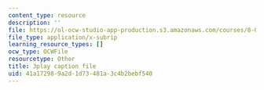 ```yaml
---
content_type: resource
description: ''
file: https://ol-ocw-studio-app-production.s3.amazonaws.com/courses/8-01sc-classical-mechanics-fall-2016/41a172989a2d1d73481a3c4b2bebf540_VZm6mxu2xlk.srt
file_type: application/x-subrip
learning_resource_types: []
ocw_type: OCWFile
resourcetype: Other
title: 3play caption file
uid: 41a17298-9a2d-1d73-481a-3c4b2bebf540
---
```

